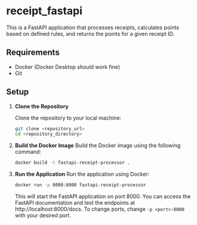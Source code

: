 # receipt_fastapi

This is a FastAPI application that processes receipts, calculates points based on defined rules, and returns the points for a given receipt ID.

## Requirements

- Docker (Docker Desktop should work fine)
- Git

## Setup

1. **Clone the Repository**

   Clone the repository to your local machine:

   ```bash
   git clone <repository_url>
   cd <repository_directory>
   ```

2. **Build the Docker Image**
   Build the Docker image using the following command:

   ```bash
   docker build -t fastapi-receipt-processor .
   ```

3. **Run the Application**
   Run the application using Docker:

   ```bash
   docker run -p 8000:8000 fastapi-receipt-processor
   ```

   This will start the FastAPI application on port 8000. You can access the FastAPI documentation and test the endpoints at http://localhost:8000/docs. To change ports, change `-p <port>:8000` with your desired port.
